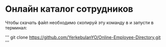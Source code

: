 # Онлайн каталог сотрудников

Чтобы скачать файл необходимо скопируй эту команду в и запусти в терминал:

''' git clone https://github.com/YerkebulanYO/Online-Employee-Directory.git '''
